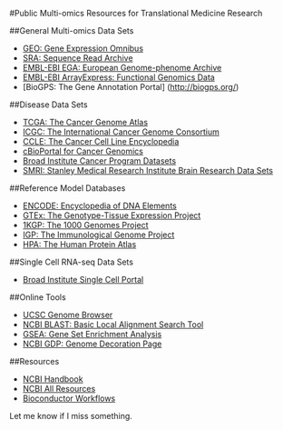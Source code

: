 #Public Multi-omics Resources for Translational Medicine Research

##General Multi-omics Data Sets

* [GEO: Gene Expression Omnibus](https://www.ncbi.nlm.nih.gov/geo/)
* [SRA: Sequence Read Archive](https://www.ncbi.nlm.nih.gov/sra/)
* [EMBL-EBI EGA: European Genome-phenome Archive](https://www.ebi.ac.uk/ega/) 
* [EMBL-EBI ArrayExpress: Functional Genomics Data](http://www.ebi.ac.uk/arrayexpress/)
* [BioGPS: The Gene Annotation Portal] (http://biogps.org/)

##Disease Data Sets

* [TCGA: The Cancer Genome Atlas](https://portal.gdc.cancer.gov/)
* [ICGC: The International Cancer Genome Consortium](https://dcc.icgc.org/)
* [CCLE: The Cancer Cell Line Encyclopedia](https://portals.broadinstitute.org/ccle/home)
* [cBioPortal for Cancer Genomics](http://www.cbioportal.org/)
* [Broad Institute Cancer Program Datasets](http://portals.broadinstitute.org/cgi-bin/cancer/datasets.cgi)
* [SMRI: Stanley Medical Research Institute Brain Research Data Sets](http://www.stanleyresearch.org/brain-research/)

##Reference Model Databases

* [ENCODE: Encyclopedia of DNA Elements](https://www.encodeproject.org/)
* [GTEx: The Genotype-Tissue Expression Project](https://www.gtexportal.org/home/)
* [1KGP: The 1000 Genomes Project](http://www.internationalgenome.org/)
* [IGP: The Immunological Genome Project](http://www.immgen.org/)
* [HPA: The Human Protein Atlas](http://www.proteinatlas.org/)

##Single Cell RNA-seq Data Sets

* [Broad Institute Single Cell Portal](https://portals.broadinstitute.org/single_cell)

##Online Tools

* [UCSC Genome Browser](https://genome.ucsc.edu/cgi-bin/hgGateway)
* [NCBI BLAST: Basic Local Alignment Search Tool](https://blast.ncbi.nlm.nih.gov/Blast.cgi)
* [GSEA: Gene Set Enrichment Analysis](http://software.broadinstitute.org/gsea/index.jsp) 
* [NCBI GDP: Genome Decoration Page](https://www.ncbi.nlm.nih.gov/genome/tools/gdp)

##Resources

* [NCBI Handbook](https://www.ncbi.nlm.nih.gov/books/NBK143764/)
* [NCBI All Resources](https://www.ncbi.nlm.nih.gov/guide/all/)
* [Bioconductor Workflows](https://www.bioconductor.org/help/workflows/)

Let me know if I miss something.